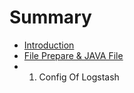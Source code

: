 # Summary

* [Introduction](README.md)
* [File Prepare & JAVA File](chapter1.md)
* 1. Config Of Logstash


